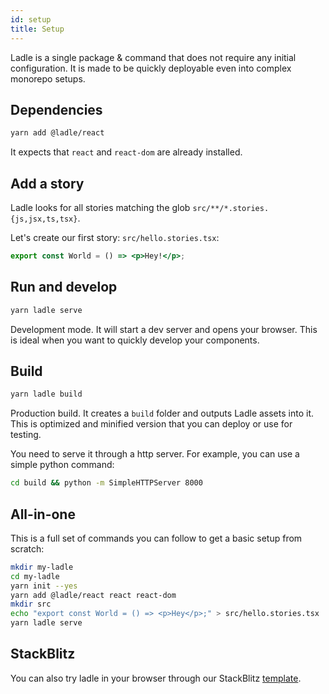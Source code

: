 ```yaml
---
id: setup
title: Setup
---
```


Ladle is a single package & command that does not require any initial configuration. It is made to be quickly deployable even into complex monorepo setups.

## Dependencies

```bash
yarn add @ladle/react
```

It expects that `react` and `react-dom` are already installed.

## Add a story

Ladle looks for all stories matching the glob `src/**/*.stories.{js,jsx,ts,tsx}`.

Let's create our first story: `src/hello.stories.tsx`:

```jsx
export const World = () => <p>Hey!</p>;
```

## Run and develop

```bash
yarn ladle serve
```

Development mode. It will start a dev server and opens your browser. This is ideal when you want to quickly develop your components.

## Build

```bash
yarn ladle build
```

Production build. It creates a `build` folder and outputs Ladle assets into it. This is optimized and minified version that you can deploy or use for testing.

You need to serve it through a http server. For example, you can use a simple python command:

```bash
cd build && python -m SimpleHTTPServer 8000
```

## All-in-one

This is a full set of commands you can follow to get a basic setup from scratch:

```bash
mkdir my-ladle
cd my-ladle
yarn init --yes
yarn add @ladle/react react react-dom
mkdir src
echo "export const World = () => <p>Hey</p>;" > src/hello.stories.tsx
yarn ladle serve
```

## StackBlitz

You can also try ladle in your browser through our StackBlitz [template](https://node.new/ladle).
